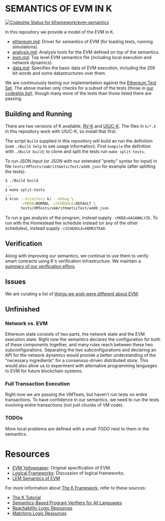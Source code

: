 SEMANTICS OF EVM IN K
=====================

[ ![Codeship Status for kframework/evm-semantics](https://app.codeship.com/projects/d3ce9a40-343d-0135-d1d4-02553a1f9242/status?branch=master)](https://app.codeship.com/projects/226792)

In this repository we provide a model of the EVM in K.

-   [ethereum.md](ethereum.md): Driver for semantics of EVM (for loading tests, running simulations).
-   [analysis.md](analysis.md): Analysis tools for the EVM defined on top of the semantics.
-   [evm.md](evm.md): Top level EVM semantics file (including local execution and network dynamics).
-   [data.md](data.md): Specifies the basic data of EVM execution, including the 256 bit words and some datastructures over them.

We are continuously testing our implementation against the [Ethereum Test Set](https://github.com/ethereum/tests).
The above marker only checks for a subset of the tests (those in [our codeship list](tests/passing.expected)), though many more of the tests than those listed there are passing.

Building and Running
--------------------

There are two versions of K available, [RV-K](https://github.com/runtimeverification/k) and [UIUC-K](https://github.com/kframework/k).
The files in `k/*.k` in this repository work with UIUC-K, so install that first.

The script `Build` supplied in this repository will build an run the definition (use `./Build help` to see usage information).
First `kompile` the definition with `./Build build`; to clone and split the tests run `make split-tests`.

To run JSON input (or JSON with our extended "pretty" syntax for input) in file `tests/VMTests/vmArithmeticTest/add0.json` for example (after splitting the tests):

```sh
$ ./Build build
...
$ make split-tests
...
$ krun --directory k/ --debug \
       -cMODE=NORMAL -cSCHEDULE=DEFAULT \
       tests/VMTests/vmArithmeticTest/add0.json
```

To run a gas analysis of the program, instead supply `-cMODE=GASANALYZE`.
To run with the Homestead fee schedule instead (or any of the other schedules), instead supply `-cSCHEDULE=HOMESTEAD`.

Verification
------------

Along with improving our semantics, we continue to use them to verify smart contracts using K's verification infrastructure.
We maintain a [summary of our verification effors](proofs/README.md).

Issues
------

We are curating a list of [things we wish were different about EVM](issues.md).

Unfinished
----------

### Network vs. EVM

Ethereum state consists of two parts, the network state and the EVM execution state.
Right now the semantics declares the configuration for both of these components together, and many rules reach between these two subconfigurations.
Separating the two subconfigurations and declaring an API for the network dynamics would provide a better understanding of the "necessary ingredients" for a consensus-driven distributed store.
This would also allow us to experiment with alternative programming languages to EVM for future blockchain systems.

### Full Transaction Execution

Right now we are passing the VMTests, but haven't run tests on entire transactions.
To have confidence in our semantics, we need to run the tests involving entire transactions (not just chunks of VM code).

### TODOs

More local problems are defined with a small *TODO* next to them in the semantics.

Resources
=========

-   [EVM Yellowpaper](https://github.com/ethereum/yellowpaper): Original specification of EVM.
-   [Logical Frameworks](http://dl.acm.org/citation.cfm?id=208700): Discussion of logical frameworks.
-   [LEM Semantics of EVM](https://github.com/pirapira/eth-isabelle)

For more information about [The K Framework](http://kframework.org), refer to these sources:

-   [The K Tutorial](https://github.com/kframework/k/tree/master/k-distribution/tutorial)
-   [Semantics-Based Program Verifiers for All Languages](http://fsl.cs.illinois.edu/index.php/Semantics-Based_Program_Verifiers_for_All_Languages)
-   [Reachability Logic Resources](http://fsl.cs.illinois.edu/index.php/Reachability_Logic_in_K)
-   [Matching Logic Resources](http://fsl.cs.illinois.edu/index.php/Matching_Logic)
